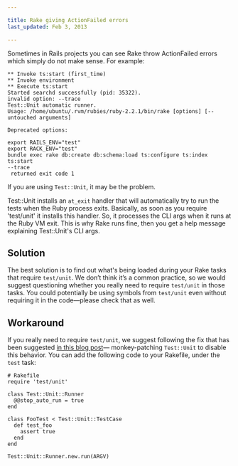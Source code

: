 ```yaml
---

title: Rake giving ActionFailed errors
last_updated: Feb 3, 2013

---
```


Sometimes in Rails projects you can see Rake throw ActionFailed errors
which simply do not make sense. For example:

```
** Invoke ts:start (first_time)
** Invoke environment
** Execute ts:start
Started searchd successfully (pid: 35322).
invalid option: --trace
Test::Unit automatic runner.
Usage: /home/ubuntu/.rvm/rubies/ruby-2.2.1/bin/rake [options] [--
untouched arguments]

Deprecated options:

export RAILS_ENV="test"
export RACK_ENV="test"
bundle exec rake db:create db:schema:load ts:configure ts:index ts:start
--trace
 returned exit code 1
```

If you are using `Test::Unit`, it may be the problem.

Test::Unit installs an `at_exit` handler that will automatically try to
run the tests when the Ruby process exits. Basically, as soon as you
require 'test/unit' it installs this handler.
So, it processes the CLI args when it runs at the Ruby VM exit. This is why
Rake runs fine, then you get a help message explaining Test::Unit's CLI
args.

## Solution

The best solution is to find out what's being loaded during your Rake
tasks that require `test/unit`. We don’t think it’s a common practice,
so we would suggest questioning whether you really need to require
`test/unit` in those tasks. You could potentially be using symbols from
`test/unit` even without requiring it in the code—please check that as
well.

## Workaround

If you really need to require `test/unit`, we suggest following the
fix that has been suggested [in this blog
post](http://www.jonathanleighton.com/articles/2012/stop-test-unit-autorun/)—
monkey-patching `Test::Unit` to disable this behavior. You can
add the following code to your Rakefile, under the `test` task:

```
# Rakefile
require 'test/unit'

class Test::Unit::Runner
  @@stop_auto_run = true
end

class FooTest < Test::Unit::TestCase
  def test_foo
    assert true
  end
end

Test::Unit::Runner.new.run(ARGV)
```
